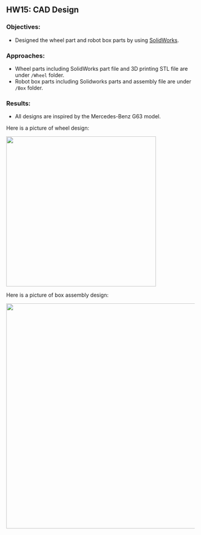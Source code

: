 ## HW15: CAD Design
### Objectives:
* Designed the wheel part and robot box parts by using [SolidWorks](https://www.solidworks.com/).

### Approaches:
* Wheel parts including SolidWorks part file and 3D printing STL file are under ``/Wheel`` folder.
* Robot box parts including Solidworks parts and assembly file are under ``/Box`` folder.

### Results:
* All designs are inspired by the Mercedes-Benz G63 model.

Here is a picture of wheel design:

<img src="https://github.com/meng1994412/ChenyangMeng_ME433_2018/blob/master/HW15/Wheel/Wheel.PNG" width="400">

Here is a picture of box assembly design:

<img src="https://github.com/meng1994412/ChenyangMeng_ME433_2018/blob/master/HW15/Box/Box.PNG" width="600">
